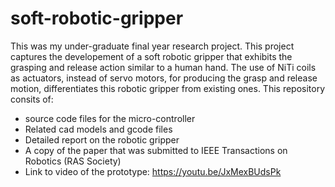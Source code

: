 # soft-robotic-gripper

This was my under-graduate final year research project. This project captures the developement of a soft robotic gripper that exhibits the grasping and release action similar to a human hand. The use of NiTi coils as actuators, instead of servo motors, for producing the grasp and release motion, differentiates this robotic gripper from existing ones. This repository consits of:
- source code files for the micro-controller
- Related cad models and gcode files
- Detailed report on the robotic gripper
- A copy of the paper that was submitted to IEEE Transactions on Robotics (RAS Society)
- Link to video of the prototype: https://youtu.be/JxMexBUdsPk

